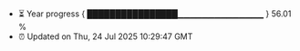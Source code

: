 - ⏳ Year progress { ████████████████▁▁▁▁▁▁▁▁▁▁▁▁▁▁ } 56.01 %
- ⏰ Updated on Thu, 24 Jul 2025 10:29:47 GMT

